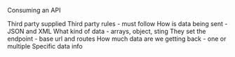 Consuming an API

Third party supplied
Third party rules - must follow
How is data being sent - JSON and XML
What kind of data - arrays, object, sting
They set the endpoint - base url and routes
How much data are we getting back - one or multiple
Specific data info